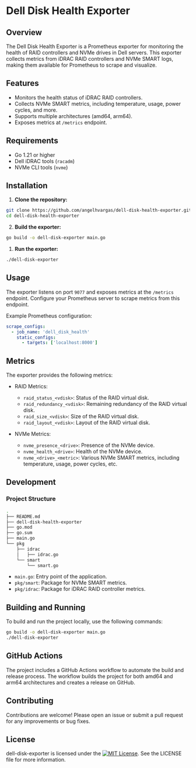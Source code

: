 # Dell Disk Health Exporter

## Overview

The Dell Disk Health Exporter is a Prometheus exporter for monitoring the health of RAID controllers and NVMe drives in Dell servers. This exporter collects metrics from iDRAC RAID controllers and NVMe SMART logs, making them available for Prometheus to scrape and visualize.

## Features

- Monitors the health status of iDRAC RAID controllers.
- Collects NVMe SMART metrics, including temperature, usage, power cycles, and more.
- Supports multiple architectures (amd64, arm64).
- Exposes metrics at `/metrics` endpoint.

## Requirements

- Go 1.21 or higher
- Dell iDRAC tools (`racadm`)
- NVMe CLI tools (`nvme`)

## Installation

1. **Clone the repository:**

```sh
git clone https://github.com/angelhvargas/dell-disk-health-exporter.git
cd dell-disk-health-exporter
```

2. **Build the exporter:**

```sh
go build -o dell-disk-exporter main.go
```

1. **Run the exporter:**
   
```sh
./dell-disk-exporter
```

## Usage

The exporter listens on port `9077` and exposes metrics at the `/metrics` endpoint. Configure your Prometheus server to scrape metrics from this endpoint.

Example Prometheus configuration:

```yaml
scrape_configs:
  - job_name: 'dell_disk_health'
    static_configs:
      - targets: ['localhost:8000']
```

## Metrics

The exporter provides the following metrics:

- RAID Metrics:

  - `raid_status_<vdisk>`: Status of the RAID virtual disk.
  - `raid_redundancy_<vdisk>`: Remaining redundancy of the RAID virtual disk.
  - `raid_size_<vdisk>`: Size of the RAID virtual disk.
  - `raid_layout_<vdisk>`: Layout of the RAID virtual disk.

- NVMe Metrics:

  - `nvme_presence_<drive>`: Presence of the NVMe device.
  - `nvme_health_<drive>`: Health of the NVMe device.
  - `nvme_<drive>_<metric>`: Various NVMe SMART metrics, including temperature, usage, power cycles, etc.

## Development

### Project Structure

```sh
.
├── README.md
├── dell-disk-health-exporter
├── go.mod
├── go.sum
├── main.go
└── pkg
    ├── idrac
    │   ├── idrac.go
    └── smart
        └── smart.go
```

- `main.go`: Entry point of the application.
- `pkg/smart`: Package for NVMe SMART metrics.
- `pkg/idrac`: Package for iDRAC RAID controller metrics.

## Building and Running

To build and run the project locally, use the following commands:

```sh
go build -o dell-disk-exporter main.go
./dell-disk-exporter

```

## GitHub Actions

The project includes a GitHub Actions workflow to automate the build and release process. The workflow builds the project for both amd64 and arm64 architectures and creates a release on GitHub.

## Contributing

Contributions are welcome! Please open an issue or submit a pull request for any improvements or bug fixes.

## License

dell-disk-exporter is licensed under the [![MIT License](https://img.shields.io/badge/license-MIT-blue.svg)](LICENSE). See the LICENSE file for more information.

